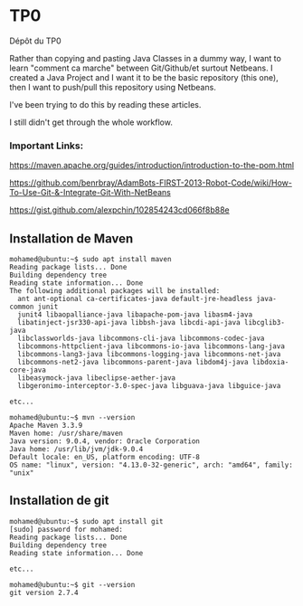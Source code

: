 # TP0
Dépôt du TP0

Rather than copying and pasting Java Classes in a dummy way, I want to learn "comment ca marche" between Git/Github/et surtout Netbeans.
I created a Java Project and I want it to be the basic repository (this one), then I want to push/pull this repository using Netbeans.

I've been trying to do this by reading these articles.

I still didn't get through the whole workflow.

### Important Links:
https://maven.apache.org/guides/introduction/introduction-to-the-pom.html

https://github.com/benrbray/AdamBots-FIRST-2013-Robot-Code/wiki/How-To-Use-Git-&-Integrate-Git-With-NetBeans

https://gist.github.com/alexpchin/102854243cd066f8b88e

## Installation de Maven

```
mohamed@ubuntu:~$ sudo apt install maven
Reading package lists... Done
Building dependency tree       
Reading state information... Done
The following additional packages will be installed:
  ant ant-optional ca-certificates-java default-jre-headless java-common junit
  junit4 libaopalliance-java libapache-pom-java libasm4-java
  libatinject-jsr330-api-java libbsh-java libcdi-api-java libcglib3-java
  libclassworlds-java libcommons-cli-java libcommons-codec-java
  libcommons-httpclient-java libcommons-io-java libcommons-lang-java
  libcommons-lang3-java libcommons-logging-java libcommons-net-java
  libcommons-net2-java libcommons-parent-java libdom4j-java libdoxia-core-java
  libeasymock-java libeclipse-aether-java
  libgeronimo-interceptor-3.0-spec-java libguava-java libguice-java
  
etc...

mohamed@ubuntu:~$ mvn --version
Apache Maven 3.3.9
Maven home: /usr/share/maven
Java version: 9.0.4, vendor: Oracle Corporation
Java home: /usr/lib/jvm/jdk-9.0.4
Default locale: en_US, platform encoding: UTF-8
OS name: "linux", version: "4.13.0-32-generic", arch: "amd64", family: "unix"
```
## Installation de git

```
mohamed@ubuntu:~$ sudo apt install git
[sudo] password for mohamed: 
Reading package lists... Done
Building dependency tree       
Reading state information... Done

etc...

mohamed@ubuntu:~$ git --version
git version 2.7.4

```

